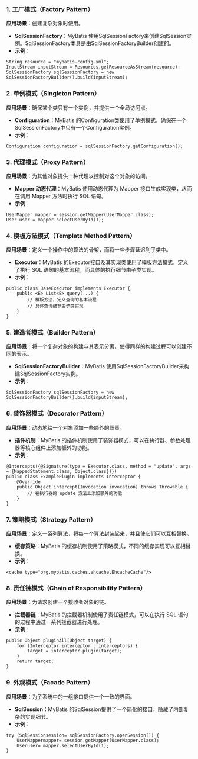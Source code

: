 ### 1. 工厂模式（Factory Pattern）
**应用场景**：创建复杂对象时使用。

- **SqlSessionFactory**：MyBatis 使用SqlSessionFactory来创建SqlSession实例。SqlSessionFactory本身是由SqlSessionFactoryBuilder创建的。
- **示例**：
```
String resource = "mybatis-config.xml";
InputStream inputStream = Resources.getResourceAsStream(resource);
SqlSessionFactory sqlSessionFactory = new SqlSessionFactoryBuilder().build(inputStream);
```
### 2. 单例模式（Singleton Pattern）
**应用场景**：确保某个类只有一个实例，并提供一个全局访问点。

- **Configuration**：MyBatis 的Configuration类使用了单例模式，确保在一个SqlSessionFactory中只有一个Configuration实例。
- **示例**：
```
Configuration configuration = sqlSessionFactory.getConfiguration();
```
### 3. 代理模式（Proxy Pattern）
**应用场景**：为其他对象提供一种代理以控制对这个对象的访问。

- **Mapper 动态代理**：MyBatis 使用动态代理为 Mapper 接口生成实现类，从而在调用 Mapper 方法时执行 SQL 语句。
- **示例**：
```
UserMapper mapper = session.getMapper(UserMapper.class);
User user = mapper.selectUserById(1);
```
### 4. 模板方法模式（Template Method Pattern）
**应用场景**：定义一个操作中的算法的骨架，而将一些步骤延迟到子类中。

- **Executor**：MyBatis 的Executor接口及其实现类使用了模板方法模式，定义了执行 SQL 语句的基本流程，而具体的执行细节由子类实现。
- **示例**：
```
public class BaseExecutor implements Executor {
    public <E> List<E> query(...) {
        // 模板方法，定义查询的基本流程
        // 具体查询细节由子类实现
    }
}
```
### 5. 建造者模式（Builder Pattern）
**应用场景**：将一个复杂对象的构建与其表示分离，使得同样的构建过程可以创建不同的表示。

- **SqlSessionFactoryBuilder**：MyBatis 使用SqlSessionFactoryBuilder来构建SqlSessionFactory实例。
- **示例**：
```
SqlSessionFactory sqlSessionFactory = new SqlSessionFactoryBuilder().build(inputStream);
```
### 6. 装饰器模式（Decorator Pattern）
**应用场景**：动态地给一个对象添加一些额外的职责。

- **插件机制**：MyBatis 的插件机制使用了装饰器模式，可以在执行器、参数处理器等核心组件上添加额外的功能。
- **示例**：
```
@Intercepts({@Signature(type = Executor.class, method = "update", args = {MappedStatement.class, Object.class})})
public class ExamplePlugin implements Interceptor {
    @Override
    public Object intercept(Invocation invocation) throws Throwable {
        // 在执行器的 update 方法上添加额外的功能
    }
}
```
### 7. 策略模式（Strategy Pattern）
**应用场景**：定义一系列算法，将每一个算法封装起来，并且使它们可以互相替换。

- **缓存策略**：MyBatis 的缓存机制使用了策略模式，不同的缓存实现可以互相替换。
- **示例**：
```
<cache type="org.mybatis.caches.ehcache.EhcacheCache"/>
```
### 8. 责任链模式（Chain of Responsibility Pattern）
**应用场景**：为请求创建一个接收者对象的链。

- **拦截器链**：MyBatis 的拦截器机制使用了责任链模式，可以在执行 SQL 语句的过程中通过一系列拦截器进行处理。
- **示例**：
```
public Object pluginAll(Object target) {
    for (Interceptor interceptor : interceptors) {
        target = interceptor.plugin(target);
    }
    return target;
}
```
### 9. 外观模式（Facade Pattern）
**应用场景**：为子系统中的一组接口提供一个一致的界面。

- **SqlSession**：MyBatis 的SqlSession提供了一个简化的接口，隐藏了内部复杂的实现细节。
- **示例**：
```
try (SqlSessionsession= sqlSessionFactory.openSession()) {
    UserMappermapper= session.getMapper(UserMapper.class);
    Useruser= mapper.selectUserById(1);
}
```
